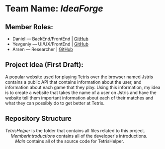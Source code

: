 <h1>Team Name: <i>IdeaForge</i></h1>

<h2>Member Roles:</h2>
<ul>
	<li>Daniel — BackEnd/FrontEnd | <a href="https://github.com/AtomicRecall/">GitHub</a></li>
	<li>Yevgeniy — UI/UX/FrontEnd | <a href="https://github.com/yevexe/">GitHub</a></li>
	<li>Arsen — Researcher | <a href="https://github.com/YaArsen">GitHub</a></li>
</ul>

<h2>Project Idea (First Draft):</h2>
<p>A popular website used for playing Tetris over the browser named Jstris contains a public API that 
contains information about the user, and information about each game that they play. Using this 
information, my idea is to create a website that takes the name of a user on Jstris and have the 
website tell them important information about each of their matches and what they can possibly do 
to get better at Tetris.</p>

<h2>Repository Structure</h2>
<p><i>TetrisHelper</i> is the folder that contains all files related to this project. <br> &ensp;&ensp; <i>MemberIntroductions</i> contains all of the developer's introductions. <br> &emsp;&emsp; <i>Main</i> contains all of the source code for TetrisHelper.</p>
